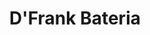 ---
title: "D'Frank Bateria"
url: /santo-domingo-este/dfrank-bateria/
shop: piezas de automóviles
---